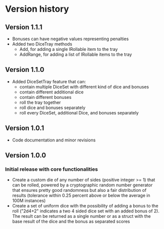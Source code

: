 ﻿# Version history

## Version 1.1.1
- Bonuses can have negative values representing penalties
- Added two DiceTray methods
	- Add, for adding a single IRollable item to the tray
	- AddRange, for adding a list of IRollable items to the tray

## Version 1.1.0
- Added DiceSetTray feature that can:
	- contain multiple DiceSet with different kind of dice and bonuses
	- contain different additional dice
	- contain different bonuses
	- roll the tray together
	- roll dice and bonuses separately
	- roll every DiceSet, additional Dice, and bonuses separately

## Version 1.0.1
- Code documentation and minor revisions

## Version 1.0.0
### Initial release with core functionalities
- Create a custom die of any number of sides (positive integer >= 1) that can be rolled, powered by a cryptographic random number generator that ensures pretty good randomness but also a fair distribution of results (tolerance within 0.25 percent above or below the average in 100M instances)
- Create a set of uniform dice with the possibility of adding a bonus to the roll ("2d4+2" indicates a two 4 sided dice set with an added bonus of 2). The result can be returned as a single number or as a struct with the base result of the dice and the bonus as separated scores

